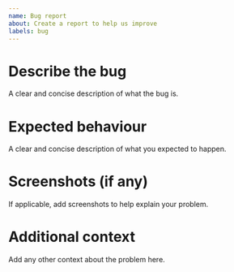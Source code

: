```yaml
---
name: Bug report
about: Create a report to help us improve
labels: bug
---
```


# Describe the bug
A clear and concise description of what the bug is.

# Expected behaviour
A clear and concise description of what you expected to happen.

# Screenshots (if any)
If applicable, add screenshots to help explain your problem.

# Additional context
Add any other context about the problem here.
